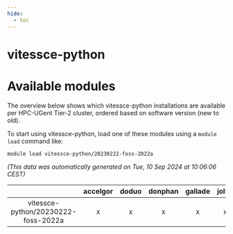 ```yaml
---
hide:
  - toc
---
```


vitessce-python
===============

# Available modules


The overview below shows which vitessce-python installations are available per HPC-UGent Tier-2 cluster, ordered based on software version (new to old).

To start using vitessce-python, load one of these modules using a `module load` command like:

```shell
module load vitessce-python/20230222-foss-2022a
```

*(This data was automatically generated on Tue, 10 Sep 2024 at 10:06:06 CEST)*  

| |accelgor|doduo|donphan|gallade|joltik|shinx|skitty|
| :---: | :---: | :---: | :---: | :---: | :---: | :---: | :---: |
|vitessce-python/20230222-foss-2022a|x|x|x|x|x|-|x|
